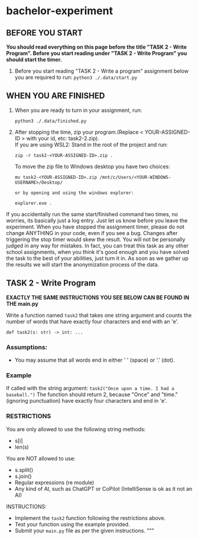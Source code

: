 # bachelor-experiment


## BEFORE YOU START

**You should read everything on this page before the title "TASK 2 - Write Program". Before you start reading under "TASK 2 - Write Program" you should start the timer.**

1. Before you start reading "TASK 2 - Write a program" assignment below you are required to run: 
    `python3 ./.data/start.py`

## WHEN YOU ARE FINISHED

1. When you are ready to turn in your assignment, run:
    ```
    python3 ./.data/finished.py
    ``` 

2. After stopping the time, zip your program.(Replace < YOUR-ASSIGNED-ID > with your id, etc: task2-2.zip).   
   If you are using WSL2: Stand in the root of the project and run:
    ```
    zip -r task2-<YOUR-ASSIGNED-ID>.zip . 
    ```
    To move the zip file to Windows desktop you have two choices:
    ```
    mv task2-<YOUR-ASSIGNED-ID>.zip /mnt/c/Users/<YOUR-WINDOWS-USERNAME>/Desktop/

    or by opening and using the windows explorer:

    explorer.exe .
    
    ```
If you accidentally run the same start/finished command two times, no worries, its basically just a log entry. Just let us know before you leave the experiment. When you have stopped the assignment timer, please do not change ANYTHING in your code, even if you see a bug. Changes after triggering the stop timer would skew the result. You will not be personally judged in any way for mistakes. In fact, you can treat this task as any other school assignments, when you think it's good enough and you have solved the task to the best of your abilities, just turn it in.
As soon as we gather up the results we will start the anonymization process of the data.

## TASK 2 - Write Program

**EXACTLY THE SAME INSTRUCTIONS YOU SEE BELOW CAN BE FOUND IN THE main.py**

Write a function named `task2` that takes one string argument and counts the number of words 
that have exactly four characters and end with an 'e'.
```
def task2(s: str) -> int: ...
```

### Assumptions:
- You may assume that all words end in either ' ' (space) or '.' (dot).

### Example
If called with the string argument:
    `task2("Once upon a time. I had a baseball.")`
The function should return 2, because "Once" and "time." (ignoring punctuation) 
have exactly four characters and end in 'e'.

### RESTRICTIONS
You are only allowed to use the following string methods:
- s[i]
- len(s)

You are NOT allowed to use:
- s.split() 
- s.join() 
- Regular expressions (re module)
- Any kind of AI, such as ChatGPT or CoPilot (IntelliSense is ok as it not an AI)

INSTRUCTIONS:
- Implement the `task2` function following the restrictions above.
- Test your function using the example provided.
- Submit your `main.py` file as per the given instructions.
"""
